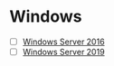 # Windows
- [ ] [Windows Server 2016](https://github.com/thetaru/memorandum/edit/master/OS/Windows/Windows%20Server%202016)
- [ ] [Windows Server 2019](https://github.com/thetaru/memorandum/edit/master/OS/Windows/Windows%20Server%202019)
